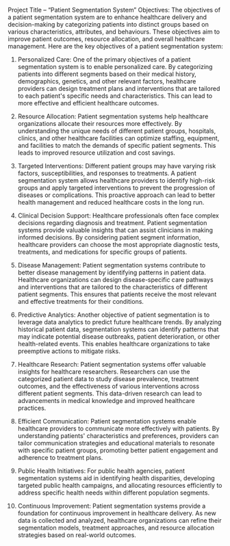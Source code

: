 Project Title – “Patient Segmentation System”
Objectives:
The objectives of a patient segmentation system are to enhance healthcare delivery and decision-making by categorizing patients into distinct groups based on various characteristics, attributes, and behaviours. These objectives aim to improve patient outcomes, resource allocation, and overall healthcare management. Here are the key objectives of a patient segmentation system:

1.	Personalized Care: One of the primary objectives of a patient segmentation system is to enable personalized care. By categorizing patients into different segments based on their medical history, demographics, genetics, and other relevant factors, healthcare providers can design treatment plans and interventions that are tailored to each patient's specific needs and characteristics. This can lead to more effective and efficient healthcare outcomes.

2.	Resource Allocation: Patient segmentation systems help healthcare organizations allocate their resources more effectively. By understanding the unique needs of different patient groups, hospitals, clinics, and other healthcare facilities can optimize staffing, equipment, and facilities to match the demands of specific patient segments. This leads to improved resource utilization and cost savings.

3.	Targeted Interventions: Different patient groups may have varying risk factors, susceptibilities, and responses to treatments. A patient segmentation system allows healthcare providers to identify high-risk groups and apply targeted interventions to prevent the progression of diseases or complications. This proactive approach can lead to better health management and reduced healthcare costs in the long run.

4.	Clinical Decision Support: Healthcare professionals often face complex decisions regarding diagnosis and treatment. Patient segmentation systems provide valuable insights that can assist clinicians in making informed decisions. By considering patient segment information, healthcare providers can choose the most appropriate diagnostic tests, treatments, and medications for specific groups of patients.

5.	Disease Management: Patient segmentation systems contribute to better disease management by identifying patterns in patient data. Healthcare organizations can design disease-specific care pathways and interventions that are tailored to the characteristics of different patient segments. This ensures that patients receive the most relevant and effective treatments for their conditions.

6.	Predictive Analytics: Another objective of patient segmentation is to leverage data analytics to predict future healthcare trends. By analyzing historical patient data, segmentation systems can identify patterns that may indicate potential disease outbreaks, patient deterioration, or other health-related events. This enables healthcare organizations to take preemptive actions to mitigate risks.

7.	Healthcare Research: Patient segmentation systems offer valuable insights for healthcare researchers. Researchers can use the categorized patient data to study disease prevalence, treatment outcomes, and the effectiveness of various interventions across different patient segments. This data-driven research can lead to advancements in medical knowledge and improved healthcare practices.

8.	Efficient Communication: Patient segmentation systems enable healthcare providers to communicate more effectively with patients. By understanding patients' characteristics and preferences, providers can tailor communication strategies and educational materials to resonate with specific patient groups, promoting better patient engagement and adherence to treatment plans.

9.	Public Health Initiatives: For public health agencies, patient segmentation systems aid in identifying health disparities, developing targeted public health campaigns, and allocating resources efficiently to address specific health needs within different population segments.

10.	Continuous Improvement: Patient segmentation systems provide a foundation for continuous improvement in healthcare delivery. As new data is collected and analyzed, healthcare organizations can refine their segmentation models, treatment approaches, and resource allocation strategies based on real-world outcomes.


